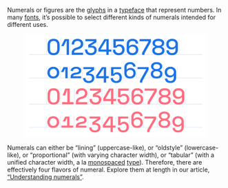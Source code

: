 
Numerals or figures are the [glyphs](/glossary/glyph) in a [typeface](/glossary/typeface) that represent numbers. In many [fonts](/glossary/font), it’s possible to select different kinds of numerals intended for different uses.

<figure>

![The four flavors of numerals, shown with backgrounds to highlight their different widths, each followed by an example of how different they appear when used in body copy.](images/thumbnail.svg)

</figure>

Numerals can either be “lining” (uppercase-like), or “oldstyle” (lowercase-like), or “proportional” (with varying character width), or “tabular” (with a unified character width, a la [monospaced](/glossary/monospaced) [type](/glossary/type)). Therefore, there are effectively four flavors of numeral. Explore them at length in our article, [“Understanding numerals”](/lesson/understanding_numerals).
